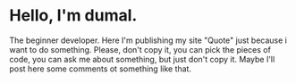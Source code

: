 # Hello, I'm dumal.
The beginner developer. Here I'm publishing my site "Quote" just because i want to do something. Please, don't copy it, you can pick the pieсes of code, you can ask me about something, but just don't copy it.
Maybe I'll post here some comments ot something like that.
